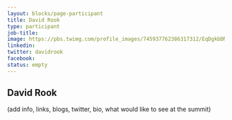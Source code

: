 ```yaml
---
layout: blocks/page-participant
title: David Rook
type: participant
job-title:
image: https://pbs.twimg.com/profile_images/745937762386317312/EqDgkbDM_400x400.jpg
linkedin:
twitter: davidrook
facebook:
status: empty
---
```


## David Rook

(add info, links, blogs, twitter, bio, what would like to see at the summit)
